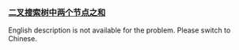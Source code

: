 ### [二叉搜索树中两个节点之和](https://leetcode.com/problems/opLdQZ)

<p>English description is not available for the problem. Please switch to Chinese.</p>